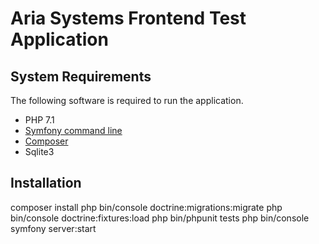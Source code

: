 # Aria Systems Frontend Test Application

## System Requirements

The following software is required to run the application.
* PHP 7.1
* [Symfony command line](https://symfony.com/download "Download Symfony")
* [Composer](https://getcomposer.org/)
* Sqlite3

## Installation

composer install
php bin/console doctrine:migrations:migrate
php bin/console doctrine:fixtures:load
php bin/phpunit tests
php bin/console symfony server:start
